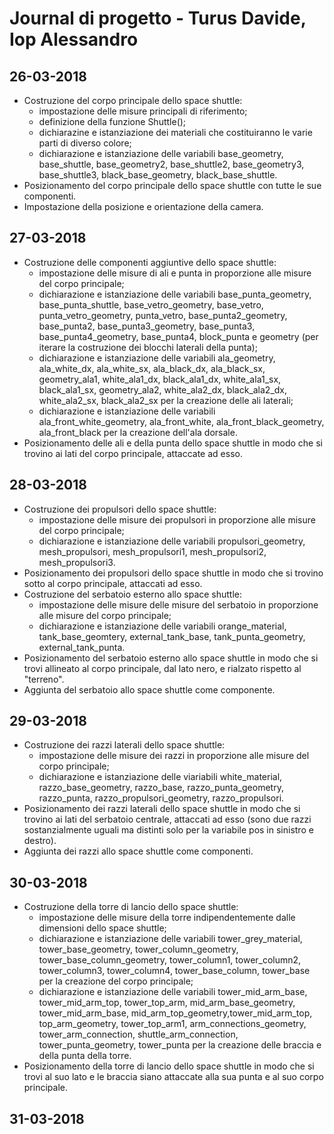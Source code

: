 # Journal di progetto - Turus Davide, Iop Alessandro
## 26-03-2018
* Costruzione del corpo principale dello space shuttle:
    * impostazione delle misure principali di riferimento;
    * definizione della funzione Shuttle();
    * dichiarazine e istanziazione dei materiali che costituiranno le varie parti di diverso colore;
    * dichiarazione e istanziazione delle variabili base_geometry, base_shuttle, base_geometry2, base_shuttle2, base_geometry3, base_shuttle3, black_base_geometry, black_base_shuttle.
* Posizionamento del corpo principale dello space shuttle con tutte le sue componenti.
* Impostazione della posizione e orientazione della camera.

## 27-03-2018
* Costruzione delle componenti aggiuntive dello space shuttle:
    * impostazione delle misure di ali e punta in proporzione alle misure del corpo principale;
    * dichiarazione e istanziazione delle variabili base_punta_geometry, base_punta_shuttle, base_vetro_geometry, base_vetro, punta_vetro_geometry, punta_vetro, base_punta2_geometry, base_punta2, base_punta3_geometry, base_punta3, base_punta4_geometry, base_punta4, block_punta e geometry (per iterare la costruzione dei blocchi laterali della punta);
    * dichiarazione e istanziazione delle variabili ala_geometry, ala_white_dx, ala_white_sx, ala_black_dx, ala_black_sx, geometry_ala1, white_ala1_dx, black_ala1_dx, white_ala1_sx, black_ala1_sx, geometry_ala2, white_ala2_dx, black_ala2_dx, white_ala2_sx, black_ala2_sx per la creazione delle ali laterali;
    * dichiarazione e istanziazione delle variabili ala_front_white_geometry, ala_front_white, ala_front_black_geometry, ala_front_black per la creazione dell'ala dorsale.
* Posizionamento delle ali e della punta dello space shuttle in modo che si trovino ai lati del corpo principale, attaccate ad esso.

## 28-03-2018
* Costruzione dei propulsori dello space shuttle:
    * impostazione delle misure dei propulsori in proporzione alle misure del corpo principale;
    * dichiarazione e istanziazione delle variabili propulsori_geometry, mesh_propulsori, mesh_propulsori1, mesh_propulsori2, mesh_propulsori3.
* Posizionamento dei propulsori dello space shuttle in modo che si trovino sotto al corpo principale, attaccati ad esso.
* Costruzione del serbatoio esterno allo space shuttle:
    * impostazione delle misure delle misure del serbatoio in proporzione alle misure del corpo principale;
    * dichiarazione e istanziazione delle variabili orange_material, tank_base_geomtery, external_tank_base, tank_punta_geometry, external_tank_punta.
* Posizionamento del serbatoio esterno allo space shuttle in modo che si trovi allineato al corpo principale, dal lato nero, e rialzato rispetto al "terreno".
* Aggiunta del serbatoio allo space shuttle come componente.

## 29-03-2018
* Costruzione dei razzi laterali dello space shuttle:
    * impostazione delle misure dei razzi in proporzione alle misure del corpo principale;
    * dichiarazione e istanziazione delle viariabili white_material, razzo_base_geometry, razzo_base, razzo_punta_geometry, razzo_punta, razzo_propulsori_geometry, razzo_propulsori.
* Posizionamento dei razzi laterali dello space shuttle in modo che si trovino ai lati del serbatoio centrale, attaccati ad esso (sono due razzi sostanzialmente uguali ma distinti solo per la variabile pos in sinistro e destro).
* Aggiunta dei razzi allo space shuttle come componenti.

## 30-03-2018
* Costruzione della torre di lancio dello space shuttle:
    * impostazione delle misure della torre indipendentemente dalle dimensioni dello space shuttle;
    * dichiarazione e istanziazione delle variabili tower_grey_material, tower_base_geometry, tower_column_geometry, tower_base_column_geometry, tower_column1, tower_column2, tower_column3, tower_column4, tower_base_column, tower_base per la creazione del corpo principale;
    * dichiarazione e istanziazione delle variabili tower_mid_arm_base, tower_mid_arm_top, tower_top_arm, mid_arm_base_geometry, tower_mid_arm_base, mid_arm_top_geometry,tower_mid_arm_top, top_arm_geometry, tower_top_arm1, arm_connections_geometry, tower_arm_connection, shuttle_arm_connection, tower_punta_geometry, tower_punta per la creazione delle braccia e della punta della torre.
* Posizionamento della torre di lancio dello space shuttle in modo che si trovi al suo lato e le braccia siano attaccate alla sua punta e al suo corpo principale.

## 31-03-2018